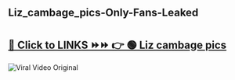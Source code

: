 
 ## Liz_cambage_pics-Only-Fans-Leaked

# <h2><a href="https://clipsfans.com/Liz_cambage_pics&ref=git">🔗 Click to LINKS ⏩⏩ 👉 🟢 Liz cambage pics </a></h2>

<a href="https://clipsfans.com/Liz_cambage_pics&ref=git" rel="nofollow" data-target="animated-image.originalLink"><img src="https://i.ibb.co.com/xMMVF88/686577567.gif" alt="Viral Video Original" style="max-width: 100%; display: inline-block;" data-target="animated-image.originalImage"></a>

